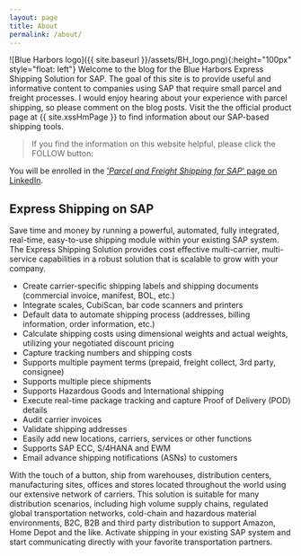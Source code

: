 ```yaml
---
layout: page
title: About
permalink: /about/
---
```


![Blue Harbors logo]({{ site.baseurl }}/assets/BH_logo.png){:height="100px"
style="float: left"} Welcome to the blog for the Blue Harbors Express Shipping
Solution for SAP.  The goal of this site is to provide useful and informative
content to companies using SAP that require small parcel and freight processes.
I would enjoy hearing about your experience with parcel shipping, so please
comment on the blog posts.  Visit the the official product page at {{
site.xssHmPage }} to find information about our SAP-based shipping tools. 

> If you find the information on this website helpful, please click the FOLLOW button: 

<script src="https://platform.linkedin.com/in.js"
      type="text/javascript"> lang: en_US</script>
<script type="IN/FollowCompany" data-id="33221667" data-counter="bottom"></script>

You will be enrolled in the ['*Parcel and Freight Shipping for SAP*' page on
LinkedIn](https://www.linkedin.com/showcase/express-shipping-solution-for-sap).

## Express Shipping on SAP

Save time and money by running a powerful, automated, fully integrated,
real-time, easy-to-use shipping module within your existing SAP system.  The
Express Shipping Solution provides cost effective multi-carrier, multi-service
capabilities in a robust solution that is scalable to grow with your company.

* Create carrier-specific shipping labels and shipping documents (commercial invoice, manifest, BOL, etc.)
* Integrate scales, CubiScan, bar code scanners and printers
* Default data to automate shipping process (addresses, billing information, order information, etc.)
* Calculate shipping costs using dimensional weights and actual weights, utilizing your negotiated discount pricing
* Capture tracking numbers and shipping costs
* Supports multiple payment terms (prepaid, freight collect, 3rd party, consignee)
* Supports multiple piece shipments
* Supports Hazardous Goods and International shipping
* Execute real-time package tracking and capture Proof of Delivery (POD) details
* Audit carrier invoices
* Validate shipping addresses
* Easily add new locations, carriers, services or other functions
* Supports SAP ECC, S/4HANA and EWM
* Email advance shipping notifications (ASNs) to customers

With the touch of a button, ship from warehouses, distribution centers,
manufacturing sites, offices and stores located throughout the world using our
extensive network of carriers.  This solution is suitable for many distribution
scenarios, including high volume supply chains, regulated global transportation
networks, cold-chain and hazardous material environments, B2C, B2B and third
party distribution to support Amazon, Home Depot and the like.  Activate
shipping in your existing SAP system and start communicating directly with your
favorite transportation partners.
